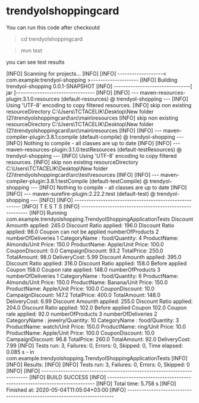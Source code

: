 # trendyolshoppingcard


You can run this code after checkoutd 

>cd trendyolshoppingcard

>mvn test

you can see test results

[INFO] Scanning for projects...
[INFO]
[INFO] -------------------< com.example:trendyol-shopping >--------------------
[INFO] Building trendyol-shopping 0.0.1-SNAPSHOT
[INFO] --------------------------------[ jar ]---------------------------------
[INFO]
[INFO] --- maven-resources-plugin:3.1.0:resources (default-resources) @ trendyol-shopping ---
[INFO] Using 'UTF-8' encoding to copy filtered resources.
[INFO] skip non existing resourceDirectory C:\Users\TCTACELIK\Desktop\New folder (2)\trendyolshoppingcard\src\main\resources
[INFO] skip non existing resourceDirectory C:\Users\TCTACELIK\Desktop\New folder (2)\trendyolshoppingcard\src\main\resources
[INFO]
[INFO] --- maven-compiler-plugin:3.8.1:compile (default-compile) @ trendyol-shopping ---
[INFO] Nothing to compile - all classes are up to date
[INFO]
[INFO] --- maven-resources-plugin:3.1.0:testResources (default-testResources) @ trendyol-shopping ---
[INFO] Using 'UTF-8' encoding to copy filtered resources.
[INFO] skip non existing resourceDirectory C:\Users\TCTACELIK\Desktop\New folder (2)\trendyolshoppingcard\src\test\resources
[INFO]
[INFO] --- maven-compiler-plugin:3.8.1:testCompile (default-testCompile) @ trendyol-shopping ---
[INFO] Nothing to compile - all classes are up to date
[INFO]
[INFO] --- maven-surefire-plugin:2.22.2:test (default-test) @ trendyol-shopping ---
[INFO]
[INFO] -------------------------------------------------------
[INFO]  T E S T S
[INFO] -------------------------------------------------------
[INFO] Running com.example.trendyolshopping.TrendyolShoppingApplicationTests
Discount Amounth applied: 245.0
Discount Ratio applied: 196.0
Discount Ratio applied: 98.0
Coupon can not be applied
numberOfProducts 2 numberOfDeliveries 1
CategoryName : food/Quantity: 4
ProductName: Almonds/Unit Price: 150.0
ProductName: Apple/Unit Price: 100.0
CouponDiscount: 0.0
CampaignDiscount: 93.2
TotalPrice: 250.0
TotalAmount: 98.0
DeliveryCost: 5.99
Discount Amounth applied: 395.0
Discount Ratio applied: 316.0
Discount Ratio applied: 158.0
Before applied Coupon 158.0
Coupon rate applied: 148.0
numberOfProducts 3 numberOfDeliveries 1
CategoryName : food/Quantity: 6
ProductName: Almonds/Unit Price: 150.0
ProductName: Banana/Unit Price: 150.0
ProductName: Apple/Unit Price: 100.0
CouponDiscount: 10.0
CampaignDiscount: 147.2
TotalPrice: 400.0
TotalAmount: 148.0
DeliveryCost: 6.99
Discount Amounth applied: 255.0
Discount Ratio applied: 204.0
Discount Ratio applied: 102.0
Before applied Coupon 102.0
Coupon rate applied: 92.0
numberOfProducts 3 numberOfDeliveries 2
CategoryName : jewelry/Quantity: 10
CategoryName : food/Quantity: 3
ProductName: watch/Unit Price: 150.0
ProductName: ring/Unit Price: 10.0
ProductName: Apple/Unit Price: 100.0
CouponDiscount: 10.0
CampaignDiscount: 96.8
TotalPrice: 260.0
TotalAmount: 92.0
DeliveryCost: 7.99
[INFO] Tests run: 3, Failures: 0, Errors: 0, Skipped: 0, Time elapsed: 0.085 s - in com.example.trendyolshopping.TrendyolShoppingApplicationTests
[INFO]
[INFO] Results:
[INFO]
[INFO] Tests run: 3, Failures: 0, Errors: 0, Skipped: 0
[INFO]
[INFO] ------------------------------------------------------------------------
[INFO] BUILD SUCCESS
[INFO] ------------------------------------------------------------------------
[INFO] Total time:  5.758 s
[INFO] Finished at: 2020-05-04T11:05:04+03:00
[INFO] ------------------------------------------------------------------------
